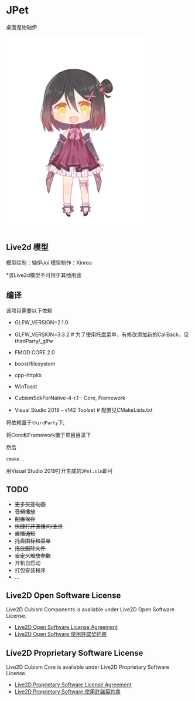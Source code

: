 # JPet

桌面宠物轴伊

![img](screenshots/JPet.gif)

## Live2d 模型

模型绘制：轴伊Joi
模型制作：Xinrea

*该Live2d模型不可用于其他用途

## 编译

该项目需要以下依赖

 - GLEW_VERSION=2.1.0

 - GLFW_VERSION=3.3.2 # 为了使用托盘菜单，有修改添加新的CallBack，见thirdParty/_glfw

 - FMOD CORE 2.0

 - boost/filesystem

 - cpp-httplib

 - WinToast

 - CubismSdkForNative-4-r.1 -  Core, Framework

 - Visual Studio 2019 - v142 Toolset # 配置见CMakeLists.txt

将依赖置于`thirdParty`下;

将Core和Framework置于项目目录下

然后

```
cmake .
```

用Visual Studio 2019打开生成的`JPet.sln`即可

## TODO

- ~~更多交互动画~~
- ~~音頻播放~~
- ~~配置保存~~
- ~~快捷打开直播间/主页~~
- ~~直播通知~~
- ~~托盘图标和菜单~~
- ~~拖放删除文件~~
- ~~自定义缩放参数~~
- 开机自启动
- 打包安装程序
- ...

## Live2D Open Software License

Live2D Cubism Components is available under Live2D Open Software License.

* [Live2D Open Software License Agreement](https://www.live2d.com/eula/live2d-open-software-license-agreement_en.html)
* [Live2D Open Software 使用許諾契約書](https://www.live2d.com/eula/live2d-open-software-license-agreement_jp.html)


## Live2D Proprietary Software License

Live2D Cubism Core is available under Live2D Proprietary Software License.

* [Live2D Proprietary Software License Agreement](https://www.live2d.com/eula/live2d-proprietary-software-license-agreement_en.html)
* [Live2D Proprietary Software 使用許諾契約書](https://www.live2d.com/eula/live2d-proprietary-software-license-agreement_jp.html)